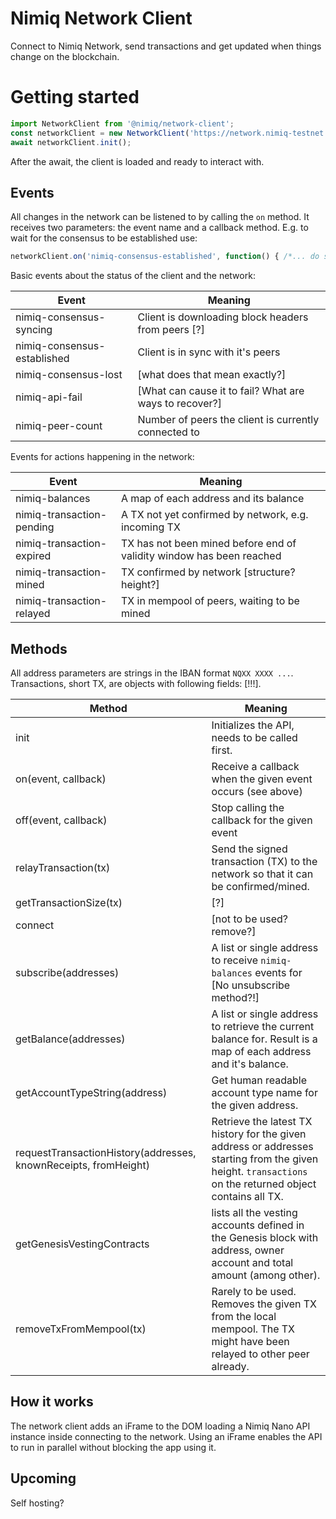 # Nimiq Network Client

Connect to Nimiq Network, send transactions and get updated when things change on the blockchain.

# Getting started
```javascript
import NetworkClient from '@nimiq/network-client';
const networkClient = new NetworkClient('https://network.nimiq-testnet.com');
await networkClient.init();
```
After the await, the client is loaded and ready to interact with.

## Events
All changes in the network can be listened to by calling the `on` method. It receives two parameters: the event name and a callback method. E.g. to wait for the consensus to be established use:

```javascript
networkClient.on('nimiq-consensus-established', function() { /*... do something ... */ });
```

Basic events about the status of the client and the network:

| Event                       | Meaning                                             |
| --------------------------- | --------------------------------------------------- |
| nimiq-consensus-syncing     | Client is downloading block headers from peers [?] |
| nimiq-consensus-established | Client is in sync with it's peers                   |
| nimiq-consensus-lost        | [what does that mean exactly?]                                                   |
| nimiq-api-fail              | [What can cause it to fail? What are ways to recover?]                                                   |
| nimiq-peer-count            | Number of peers the client is currently connected to |

Events for actions happening in the network:

| Event                     | Meaning                                                                          |
| ------------------------- | -------------------------------------------------------------------------------- |
| nimiq-balances            | A map of each address and its balance |
| nimiq-transaction-pending | A TX not yet confirmed by network, e.g. incoming TX                                    |
| nimiq-transaction-expired | TX has not been mined before end of validity window has been reached             |
| nimiq-transaction-mined   | TX confirmed by network [structure? height?]                                     |
| nimiq-transaction-relayed | TX in mempool of peers, waiting to be mined                                      |

## Methods

All address parameters are strings in the IBAN format `NQXX XXXX ...`.
Transactions, short TX, are objects with following fields: [!!!].

| Method                                                          | Meaning                                                                                                                                                  |
| --------------------------------------------------------------- | -------------------------------------------------------------------------------------------------------------------------------------------------------- |
| init                                                            | Initializes the API, needs to be called first.                                                                                                           |
| on(event, callback)                                             | Receive a callback when the given event occurs (see above)                                                                                               |
| off(event, callback)                                            | Stop calling the callback for the given event                                                                                                            |
| relayTransaction(tx)                                            | Send the signed transaction (TX) to the network so that it can be confirmed/mined.                                                                       |
| getTransactionSize(tx)                                          | [?]                                                                                                                                                      |
| connect                                                         | [not to be used? remove?]                                                                                                                                |
| subscribe(addresses)                                            | A list or single address to receive `nimiq-balances` events for [No unsubscribe method?!]                                                                |
| getBalance(addresses)                                           | A list or single address to retrieve the current balance for. Result is a map of each address and it's balance.                                          |
| getAccountTypeString(address)                                   | Get human readable account type name for the given address.                                                                                              |
| requestTransactionHistory(addresses, knownReceipts, fromHeight) | Retrieve the latest TX history for the given address or addresses starting from the given height. `transactions` on the returned object contains all TX. |
| getGenesisVestingContracts                                      | lists all the vesting accounts defined in the Genesis block with address, owner account and total amount (among other).                                  |
| removeTxFromMempool(tx)                                         | Rarely to be used. Removes the given TX from the local mempool. The TX might have been relayed to other peer already.                                    |

## How it works
The network client adds an iFrame to the DOM loading a Nimiq Nano API instance inside connecting to the network. Using an iFrame enables the API to run in parallel without blocking the app using it.

## Upcoming
Self hosting?
